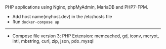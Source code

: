 PHP applications using Nginx, phpMyAdmin, MariaDB and PHP7-FPM.
* Add host name(myhost.dev) in the /etc/hosts file
* Run `docker-compose up`
----
* Compose file version 3; PHP Extension: memcached, gd, iconv, mcryot, intl, mbstring, curl, zip, json, pdo_mysql 
